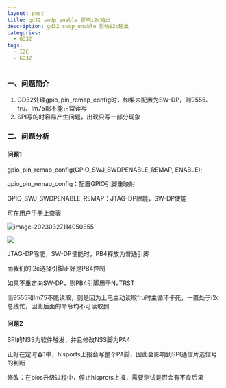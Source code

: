```yaml
---
layout: post
title: gd32 swdp_enable 影响i2c输出
description: gd32 swdp_enable 影响i2c输出
categories:
  - GD32
tags:
  - I2C
  - GD32
---
```


### 一、问题简介

1. GD32处理gpio_pin_remap_config时，如果未配置为SW-DP，则9555、fru、lm75都不能正常读写
2. SPI写的时容易产生问题，出现只写一部分现象

### 二、问题分析

#### 问题1

gpio_pin_remap_config(GPIO_SWJ_SWDPENABLE_REMAP, ENABLE);

gpio_pin_remap_config：配置GPIO引脚重映射

GPIO_SWJ_SWDPENABLE_REMAP：JTAG-DP除能，SW-DP使能

可在用户手册上查表

![image-20230327114050855](https://kx-image.oss-cn-chengdu.aliyuncs.com/image-20230327114050855.png)

![](https://kx-image.oss-cn-chengdu.aliyuncs.com/image-20230327114021563.png)

JTAG-DP除能，SW-DP使能时，PB4释放为普通引脚

而我们的i2c选择引脚正好是PB4控制

如果不重定向SW-DP，则PB4引脚用于NJTRST

而9555和lm75不能读取，则是因为上电主动读取fru时主循环卡死，一直处于i2c总线忙，因此后面的命令均不可读取到

#### 问题2

SPI的NSS为软件触发，并且修改NSS脚为PA4

正好在定时器1中，hisports上报会写整个PA脚，因此会影响到SPI通信片选信号的判断

修改：在bios升级过程中，停止hisprots上报，需要测试是否会有不良后果
